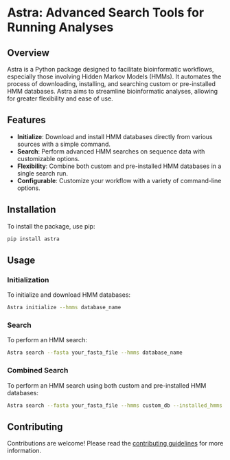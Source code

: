 
# Astra: Advanced Search Tools for Running Analyses

## Overview

Astra is a Python package designed to facilitate bioinformatic workflows, especially those involving Hidden Markov Models (HMMs). It automates the process of downloading, installing, and searching custom or pre-installed HMM databases. Astra aims to streamline bioinformatic analyses, allowing for greater flexibility and ease of use.

## Features

- **Initialize**: Download and install HMM databases directly from various sources with a simple command.
- **Search**: Perform advanced HMM searches on sequence data with customizable options.
- **Flexibility**: Combine both custom and pre-installed HMM databases in a single search run.
- **Configurable**: Customize your workflow with a variety of command-line options.

## Installation

To install the package, use pip:

```bash
pip install astra
```

## Usage

### Initialization

To initialize and download HMM databases:

```bash
Astra initialize --hmms database_name
```

### Search

To perform an HMM search:

```bash
Astra search --fasta your_fasta_file --hmms database_name
```

### Combined Search

To perform an HMM search using both custom and pre-installed HMM databases:

```bash
Astra search --fasta your_fasta_file --hmms custom_db --installed_hmms pre_installed_db
```

## Contributing

Contributions are welcome! Please read the [contributing guidelines](CONTRIBUTING.md) for more information.
